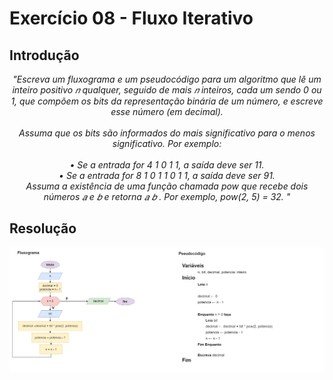 # Exercício 08 - Fluxo Iterativo
  
## Introdução 
<div align="center">

_"Escreva um fluxograma e um pseudocódigo para um algoritmo que lê um inteiro
positivo 𝑛 qualquer, seguido de mais 𝑛 inteiros, cada um sendo 0 ou 1, que compõem
os bits da representação binária de um número, e escreve esse número (em decimal). <br> <br>
Assuma que os bits são informados do mais significativo para o menos significativo.
Por exemplo: <br> <br>
• Se a entrada for 4 1 0 1 1, a saída deve ser 11. <br>
• Se a entrada for 8 1 0 1 1 0 1 1, a saída deve ser 91. <br>
Assuma a existência de uma função chamada pow que recebe dois números 𝑎 e 𝑏 e
retorna 𝑎
𝑏
. Por exemplo, pow(2, 5) = 32.
"_

</div>

## Resolução


<div align="center">

![](../../imagens/4ex-08.png)

</div>

